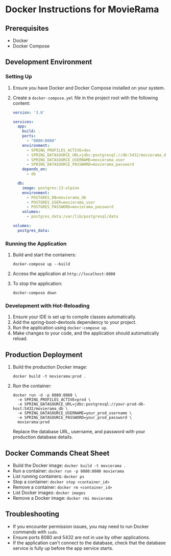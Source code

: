# Docker Instructions for MovieRama

## Prerequisites

- Docker
- Docker Compose

## Development Environment

### Setting Up

1. Ensure you have Docker and Docker Compose installed on your system.

2. Create a `docker-compose.yml` file in the project root with the following content:

   ```yaml
   version: '3.8'
   
   services:
     app:
       build: .
       ports:
         - "8080:8080"
       environment:
         - SPRING_PROFILES_ACTIVE=dev
         - SPRING_DATASOURCE_URL=jdbc:postgresql://db:5432/movierama_db
         - SPRING_DATASOURCE_USERNAME=movierama_user
         - SPRING_DATASOURCE_PASSWORD=movierama_password
       depends_on:
         - db
   
     db:
       image: postgres:13-alpine
       environment:
         - POSTGRES_DB=movierama_db
         - POSTGRES_USER=movierama_user
         - POSTGRES_PASSWORD=movierama_password
       volumes:
         - postgres_data:/var/lib/postgresql/data
   
   volumes:
     postgres_data:
   ```

### Running the Application

1. Build and start the containers:
   ```
   docker-compose up --build
   ```

2. Access the application at `http://localhost:8080`

3. To stop the application:
   ```
   docker-compose down
   ```

### Development with Hot-Reloading

1. Ensure your IDE is set up to compile classes automatically.
2. Add the spring-boot-devtools dependency to your project.
3. Run the application using `docker-compose up`.
4. Make changes to your code, and the application should automatically reload.

## Production Deployment

1. Build the production Docker image:
   ```
   docker build -t movierama:prod .
   ```

2. Run the container:
   ```
   docker run -d -p 8080:8080 \
     -e SPRING_PROFILES_ACTIVE=prod \
     -e SPRING_DATASOURCE_URL=jdbc:postgresql://your-prod-db-host:5432/movierama_db \
     -e SPRING_DATASOURCE_USERNAME=your_prod_username \
     -e SPRING_DATASOURCE_PASSWORD=your_prod_password \
     movierama:prod
   ```

   Replace the database URL, username, and password with your production database details.

## Docker Commands Cheat Sheet

- Build the Docker image: `docker build -t movierama .`
- Run a container: `docker run -p 8080:8080 movierama`
- List running containers: `docker ps`
- Stop a container: `docker stop <container_id>`
- Remove a container: `docker rm <container_id>`
- List Docker images: `docker images`
- Remove a Docker image: `docker rmi movierama`

## Troubleshooting

- If you encounter permission issues, you may need to run Docker commands with `sudo`.
- Ensure ports 8080 and 5432 are not in use by other applications.
- If the application can't connect to the database, check that the database service is fully up before the app service starts.